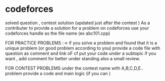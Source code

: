 # codeforces
solved question , contest solution (updated just after the contest  )
As a contributer to provide a solution for a problem on codeforces use your codeforces handle as the file name (ex abc101.cpp)

FOR PRACTICE PROBLEMS :->
if you solve a problem and found that it is a unique problem (or good problem according to you) provide a code file with question as comment and link oF cf put your code under a subtopic if you want ,  add comment for  better under standing also a small review.

FOR CONTEST PROBLEMS
under the contest name 
with A,B,C,D,E.. problem provide a code and main logic (if you can )
